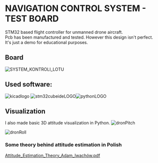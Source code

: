 # NAVIGATION CONTROL SYSTEM - TEST BOARD 
STM32 based flight controller for unmanned drone aircraft. <br />
Pcb has been manufactured and tested. However this design isn't perfect. <br />
It's just a demo for educational purposes. <br />


## Board
![SYSTEM_KONTROLI_LOTU](https://github.com/aiwachow/DRONE-NAVC-V1-STM32-KICAD/assets/92248273/a846c828-3ee0-4a3a-bc49-8de660e7ef3f)
## Used software: 
![kicadlogo](https://github.com/aiwachow/Micromouse_Hardware/assets/92248273/8c590a70-78c1-4293-bc5e-02a7723171ed) ![stm32cubeideLOGO](https://github.com/aiwachow/Micromouse_Hardware/assets/92248273/35800445-a62c-46c4-b7a9-888d3d31070a)![pythonLOGO](https://github.com/aiwachow/DRONE-NAVC-V1/assets/92248273/dc3bb750-6075-4345-9e61-6819855540be)






## Visualization 
I also made basic 3D attitude visualization in Python. 
![dronPitch](https://github.com/aiwachow/DRONE-NAVC-V1-STM32-KICAD/assets/92248273/4db01ff6-65dd-46d6-b48b-31732e3748ea)

![dronRoll](https://github.com/aiwachow/DRONE-NAVC-V1-STM32-KICAD/assets/92248273/389c8570-1078-4b80-856b-33aead92614f)
### Some theory behind attitude estimation in Polish 
[Attitude_Estimation_Theory_Adam_Iwachów.pdf](https://github.com/aiwachow/DRONE-NAVC-V1/files/14794682/Attitude_Estimation_Theory_Adam_Iwachow.pdf)
